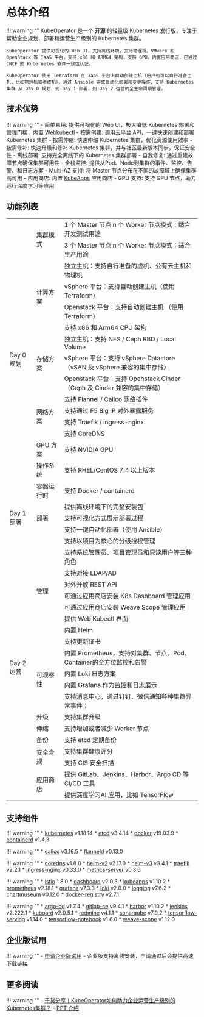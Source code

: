 
# 总体介绍

!!! warning ""
    KubeOperator 是一个 **开源** 的轻量级 Kubernetes 发行版，专注于帮助企业规划、部署和运营生产级别的 Kubernetes 集群。

    KubeOperator 提供可视化的 Web UI，支持离线环境，支持物理机、VMware 和 OpenStack 等 IaaS 平台，支持 x86 和 ARM64 架构，支持 GPU，内置应用商店，已通过 CNCF 的 Kubernetes 软件一致性认证。  

    KubeOperator 使用 Terraform 在 IaaS 平台上自动创建主机（用户也可以自行准备主机，比如物理机或者虚机），通过 Ansible 完成自动化部署和变更操作，支持 Kubernetes 集群 从 Day 0 规划，到 Day 1 部署，到 Day 2 运营的全生命周期管理。  

## 技术优势

!!! warning ""
    -  简单易用: 提供可视化的 Web UI，极大降低 Kubernetes 部署和管理门槛，内置 [Webkubectl](https://github.com/KubeOperator/webkubectl)
    -  按需创建: 调用云平台 API，一键快速创建和部署 Kubernetes 集群
    -  按需伸缩: 快速伸缩 Kubernetes 集群，优化资源使用效率
    -  按需修补: 快速升级和修补 Kubernetes 集群，并与社区最新版本同步，保证安全性
    -  离线部署: 支持完全离线下的 Kubernetes 集群部署
    -  自我修复: 通过重建故障节点确保集群可用性
    -  全栈监控: 提供从Pod、Node到集群的事件、监控、告警、和日志方案
    -  Multi-AZ 支持: 将 Master 节点分布在不同的故障域上确保集群高可用
    -  应用商店: 内置 [KubeApps](https://github.com/kubeapps/kubeapps) 应用商店
    -  GPU 支持: 支持 GPU 节点，助力运行深度学习等应用


## 功能列表

<table>
    <tr>
        <td rowspan="16">Day 0 规划</td>
        </td>
        <td rowspan="2">集群模式
        </td>
        <td>1 个 Master 节点 n 个 Worker 节点模式：适合开发测试用途
        </td>       
    </tr>
    <tr>
        <td>3 个 Master 节点 n 个 Worker 节点模式：适合生产用途
        </td>
    </tr>    
    <tr>
        <td rowspan="4">计算方案
        </td>
        <td>独立主机：支持自行准备的虚机、公有云主机和物理机
        </td>  
    </tr>    
    <tr>
        <td>vSphere 平台：支持自动创建主机（使用 Terraform）
        </td>
    </tr>
    <tr>
        <td>Openstack 平台：支持自动创建主机 （使用 Terraform）
        </td>
    </tr>
    <tr>
        <td>支持 x86 和 Arm64 CPU 架构
        </td>
    </tr>
    <tr>
        <td rowspan="3">存储方案
        </td>
        <td>独立主机：支持 NFS / Ceph RBD / Local Volume
        </td>
    </tr>
    <tr>
        <td>vSphere 平台：支持 vSphere Datastore （vSAN 及 vSphere 兼容的集中存储）
        </td>
    </tr>
     <tr>
        <td>Openstack 平台：支持 Openstack Cinder （Ceph 及 Cinder 兼容的集中存储）
        </td>
    </tr>
    <tr>
        <td rowspan="4">网络方案
        </td>
        <td>支持 Flannel / Calico 网络插件
        </td>
    </tr>
    <tr>
        <td>支持通过 F5 Big IP 对外暴露服务
        </td>
    </tr>
    <tr>
        <td>支持 Traefik / ingress-nginx
        </td>
    </tr>    
    <tr>
        <td>支持 CoreDNS
        </td>
    </tr>
    <tr>
        <td>GPU 方案
        </td>
        <td>支持 NVIDIA GPU
        </td>
    </tr>
    <tr>
        <td>操作系统
        </td>
        <td>支持 RHEL/CentOS 7.4 以上版本
        </td>
    </tr>  
    <tr>
        <td>容器运行时
        </td>
        <td>支持 Docker / containerd
        </td>
    </tr>     
    <tr>
        <td rowspan="3">Day 1 部署
        </td>
        <td rowspan="3">部署
        </td>  
        <td>提供离线环境下的完整安装包
        </td>         
    </tr>
     <tr>
        <td>支持可视化方式展示部署过程
        </td>
    </tr>
     <tr>
        <td>支持一键自动化部署（使用 Ansible）
        </td>
    </tr>
    <tr>
        <td rowspan="21">Day 2 运营
        </td>
        <td rowspan="9">管理
        </td>  
        <td>支持以项目为核心的分级授权管理
        </td>         
    </tr>
    <tr>
         <td>支持系统管理员、项目管理员和只读用户等三种角色
        </td>
    </tr>
    <tr>
         <td>支持对接 LDAP/AD
        </td>
    </tr>    
    <tr>
         <td>对外开放 REST API
        </td>
    </tr>    
    <tr>
         <td>可通过应用商店安装 K8s Dashboard 管理应用
        </td>
    </tr>     
     <tr>
         <td>可通过应用商店安装 Weave Scope 管理应用
        </td>
    </tr>  
    <tr>
         <td>提供 Web Kubectl 界面
        </td>
    </tr>
    <tr>
         <td>内置 Helm
        </td>
    </tr>   
    <tr>
         <td>支持更新证书
        </td>
    </tr>     
    <tr>
        <td rowspan="4">可观察性
        </td>
         <td>内置 Prometheus，支持对集群、节点、Pod、Container的全方位监控和告警
        </td>
    </tr>
     <tr>
        <td>内置 Loki 日志方案
        </td>
    </tr>
    <tr>
        <td>内置 Grafana 作为监控和日志展示
        </td>
    </tr>
    <tr>
        <td>支持消息中心，通过钉钉、微信通知各种集群异常事件；
        </td>
    </tr>      
    <tr>
        <td>升级
        </td>
         <td>支持集群升级
        </td>
    </tr>
    <tr>
        <td>伸缩
        </td>
         <td>支持增加或者减少 Worker 节点
        </td>
    </tr>
    <tr>
        <td>备份
        </td>
         <td>支持 etcd 定期备份
        </td>
    </tr>  
    <tr>
        <td  rowspan="2">安全合规
        </td>
         <td>支持集群健康评分
        </td>
    </tr>   
    <tr>
        <td>支持 CIS 安全扫描
        </td>
    </tr>    
    <tr>
        <td rowspan="2">应用商店
        </td>
         <td>提供 GitLab、Jenkins、Harbor、Argo CD 等 CI/CD 工具
        </td>
    </tr>
    <tr>
        <td>提供深度学习AI 应用，比如 TensorFlow
        </td>
    </tr>    
 </table>

## 支持组件

!!! warning ""
    * [kubernetes](https://github.com/kubernetes/kubernetes) v1.18.14
    * [etcd](https://github.com/coreos/etcd) v3.4.14
    * [docker](https://www.docker.com/) v19.03.9
    * [containerd](https://containerd.io/) v1.4.3

!!! warning ""
    * [calico](https://github.com/projectcalico/calico) v3.16.5
    * [flanneld](https://github.com/coreos/flannel) v0.13.0

!!! warning ""
    * [coredns](https://github.com/coredns/coredns) v1.8.0
    * [helm-v2](https://github.com/helm/helm) v2.17.0
    * [helm-v3](https://github.com/helm/helm) v3.4.1
    * [traefik](https://github.com/containous/traefik) v2.2.1
    * [ingress-nginx](https://github.com/kubernetes/ingress-nginx) v0.33.0
    * [metrics-server](https://github.com/kubernetes-sigs/metrics-server) v0.3.6

!!! warning ""
    * [istio](https://github.com/istio/istio) 1.8.0
    * [dashboard](https://github.com/kubernetes/dashboard) v2.0.3
    * [kubeapps](https://github.com/kubeapps/kubeapps) v1.10.2
    * [prometheus](https://github.com/prometheus/prometheus) v2.18.1
    * [grafana](https://github.com/grafana/grafana) v7.3.3
    * [loki](https://github.com/grafana/loki) v2.0.0
    * [logging](https://github.com/elastic/elasticsearch) v7.6.2
    * [chartmuseum](https://github.com/helm/chartmuseum) v0.12.0
    * [docker-registry](https://github.com/docker/distribution) v2.7.1

!!! warning ""
    * [argo-cd](https://github.com/argoproj/argo-cd) v1.7.4
    * [gitlab-ce](https://about.gitlab.com) v9.4.1
    * [harbor](https://github.com/goharbor/harbor) v1.10.2
    * [jenkins](https://github.com/jenkinsci/jenkins) v2.222.1
    * [kuboard](https://github.com/eip-work/kuboard-press) v2.0.5.1
    * [redmine](https://github.com/redmine/redmine) v4.1.1
    * [sonarqube](https://github.com/SonarSource/sonarqube) v7.9.2
    * [tensorflow-serving](https://github.com/tensorflow/serving) v1.14.0
    * [tensorflow-notebook](https://github.com/tensorflow/tensorflow) v1.6.0
    * [weave-scope](https://github.com/weaveworks/scope) v1.12.0
    
## 企业版试用

!!! warning ""
    - [申请企业版试用](https://jinshuju.net/f/qc6g44)
    - 企业版支持离线安装，申请通过后会提供高速下载链接

## 更多阅读

!!! warning ""
    - [干货分享丨KubeOperator如何助力企业运营生产级别的Kubernetes集群？](https://blog.fit2cloud.com/?p=1255)
    - [PPT 介绍](https://kubeoperator.io/download/KubeOperator_Intro.pdf)
